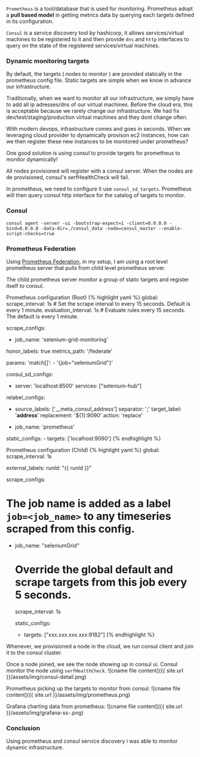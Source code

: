 `Prometheus` is a tool/database that is used for monitoring. Prometheus adopt a **pull based model** in getting metrics data by querying each targets defined in its configuration. 

`Consul` is a service discovery tool by hashicorp, it allows services/virtual machines to be registered to it and then provide `dns` and `http` interfaces to query on the state of the registered services/virtual machines.

### Dynamic monitoring targets
By default, the targets ( nodes to monitor ) are provided statically in the prometheus config file. Static targets are simple when we know in advance our infrastructure.

Traditionally, when we want to monitor all our infrastructure, we simply have to add all ip adresses/dns of our virtual machines. Before the cloud era, this is acceptable because we rarely change our infrastructure. We had fix dev/test/staging/production virtual machines and they dont change often.

With modern devops, infrastructure comes and goes in seconds. When we leveraging cloud provider to dynamically provison ec2 instances, how can we then register these new instances to be monitored under prometheus? 

One good solution is using consul to provide targets for prometheus to monitor dynamically!

All nodes provisioned will register with a consul server. When the nodes are de provisioned, consul's serfHealthCheck will fail.

In prometheus, we need to configure it use `consul_sd_targets`. Prometheus will then query consul http interface for the catalog of targets to monitor.

### Consul
```
consul agent -server -ui -bootstrap-expect=1 -client=0.0.0.0 -bind=0.0.0.0 -data-dir=./consul_data -node=consul_master --enable-script-checks=true
```

### Prometheus Federation
Using [Prometheus Federation](https://prometheus.io/docs/operating/federation/), in my setup, I am using a root level prometheus server that pulls from child level prometheus server.

The child prometheus server monitor a group of static targets and register itself to consul.

Prometheus configuration (Root)
{% highlight yaml %}
global:
  scrape_interval:     1s # Set the scrape interval to every 15 seconds. Default is every 1 minute.
  evaluation_interval: 1s # Evaluate rules every 15 seconds. The default is every 1 minute.

scrape_configs:
- job_name: 'selenium-grid-monitoring'

honor_labels: true
metrics_path: '/federate'

params:
    'match[]':
    - '{job="seleniumGrid"}'

consul_sd_configs:
- server:   'localhost:8500'
    services:
    ["selenium-hub"]

relabel_configs:
- source_labels: ['__meta_consul_address']
    separator: ';'
    target_label:  '__address__'
    replacement: '${1}:9090'
    action: 'replace'

- job_name: 'prometheus'

static_configs:
    - targets: ['localhost:9090']
{% endhighlight %}

Prometheus configuration (Child)
{% highlight yaml %}
global:
  scrape_interval: 1s

  external_labels:
    runId: "{{ runId }}"

scrape_configs:
  # The job name is added as a label `job=<job_name>` to any timeseries scraped from this config.
  - job_name: "seleniumGrid"

    # Override the global default and scrape targets from this job every 5 seconds.
    scrape_interval: 1s

    static_configs:
      - targets: ["xxx.xxx.xxx.xxx:9182"]
{% endhighlight %}

Whenever, we provisioned a node in the cloud, we run consul client and join it to the consul cluster. 

Once a node joined, we see the node showing up in consul ui. Consul monitor the node using `serfHealthCheck`.
![cname file content]({{ site.url }}/assets/img/consul-detail.png) 

Prometheus picking up the targets to monitor from consul:
![cname file content]({{ site.url }}/assets/img/prometheus.png) 

Grafana charting data from prometheus:
![cname file content]({{ site.url }}/assets/img/grafana-ss-.png) 

### Conclusion
Using prometheus and consul service discovery i was able to monitor dynamic infrastructure.